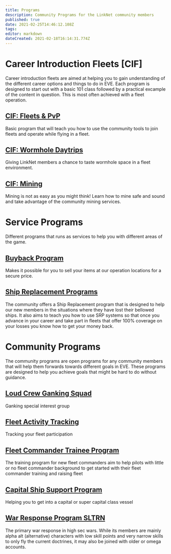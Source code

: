 ```yaml
---
title: Programs
description: Community Programs for the LinkNet community members
published: true
date: 2021-02-25T14:46:12.108Z
tags: 
editor: markdown
dateCreated: 2021-02-18T16:14:31.774Z
---
```


# Career Introduction Fleets [CIF]
Career introduction fleets are aimed at helping you to gain understanding of the different career options and things to do in EVE. Each program is designed to start out with a basic 101 class followed by a practical excample of the content in question. This is most often achieved with a fleet operation.

## [CIF: Fleets & PvP](/community-programs/mqp)
Basic program that will teach you how to use the community tools to join fleets and operate while flying in a fleet.

## [CIF: Wormhole Daytrips](/community-programs/wh-daytrips)
Giving LinkNet members a chance to taste wormhole space in a fleet environment.

## [CIF: Mining](/community-programs/career-introduction-mining)
Mining is not as easy as you might think! Learn how to mine safe and sound and take advantage of the community mining services.

# Service Programs
Different programs that runs as services to help you with different areas of the game.

## [Buyback Program](/community-programs/buyback)
Makes it possible for you to sell your items at our operation locations for a secure price.

## [Ship Replacement Programs](/community-programs/ship-replacement-program)
The community offers a Ship Replacement program that is designed to help our new members in the situations where they have lost their bellowed ships. It also aims to teach you how to use SRP systems so that once you advance in your career and take part in fleets that offer 100% coverage on your losses you know how to get your money back.

# Community Programs
The community programs are open programs for any community members that will help them forwards towards different goals in EVE. These programs are designed to help you achieve goals that might be hard to do without guidance.

## [Loud Crew Ganking Squad](/community-programs/loucr)
Ganking special interest group

## [Fleet Activity Tracking](/community-programs/fleet-activity-tracking)
Tracking your fleet participation

## [Fleet Commander Trainee Program](/community-programs/fleet-commander-trainee-program)
The training program for new fleet commanders aim to help pilots with little or no fleet commander background to get started with their fleet commander training and raising fleet

## [Capital Ship Support Program](/community-programs/capital-ship-support-program)
Helping you to get into a capital or super capital class vessel

## [War Response Program SLTRN](/community-programs/war-response-program)
The primary war response in high sec wars. While its members are mainly alpha alt (alternative) characters with low skill points and very narrow skills to only fly the current doctrines, it may also be joined with older or omega accounts.